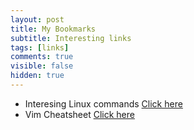```yaml
---
layout: post
title: My Bookmarks
subtitle: Interesting links
tags: [links]
comments: true
visible: false
hidden: true
---
```


* Interesing Linux commands [Click here](https://linuxhandbook.com)
* Vim Cheatsheet [Click here](https://github.com/s-raj/vimsheet/blob/gh-pages/index.md)



